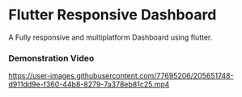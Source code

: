 # Flutter Responsive Dashboard
A Fully responsive and multiplatform Dashboard using flutter.
### Demonstration Video





https://user-images.githubusercontent.com/77695206/205651748-d911dd9e-f360-44b8-8279-7a378eb81c25.mp4

